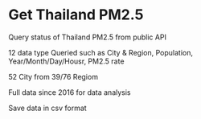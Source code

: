 # Get Thailand PM2.5
Query status of Thailand PM2.5 from public API
 
12 data type Queried such as City & Region, Population, Year/Month/Day/Housr, PM2.5 rate

52 City from 39/76 Regiom

Full data since 2016 for data analysis

Save data in csv format

